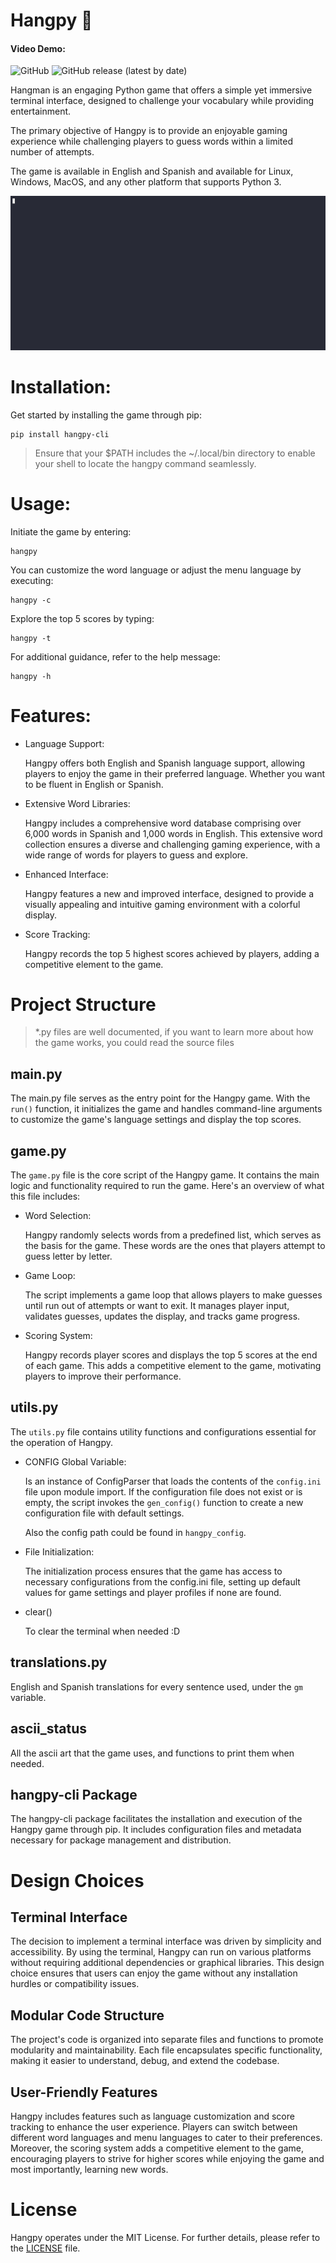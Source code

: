 # Hangpy 🐍

#### Video Demo:  <URL HERE>

![GitHub](https://img.shields.io/github/license/renzofbn/hangpy) ![GitHub release (latest by date)](https://img.shields.io/github/v/release/renzofbn/hangpy)

Hangman is an engaging Python game that offers a simple yet immersive terminal interface, designed to challenge your vocabulary while providing entertainment.

The primary objective of Hangpy is to provide an enjoyable gaming experience while challenging players to guess words within a limited number of attempts.

The game is available in English and Spanish and available for Linux, Windows, MacOS, and any other platform that supports Python 3. 


![Preview Gif](https://raw.githubusercontent.com/Renzofbn/hang-py/main/preview.gif)

# Installation:

Get started by installing the game through pip:

```
pip install hangpy-cli
```

> Ensure that your $PATH includes the ~/.local/bin directory to enable your shell to locate the hangpy command seamlessly.


# Usage:

Initiate the game by entering:
```
hangpy
```

You can customize the word language or adjust the menu language by executing:
```
hangpy -c
```

Explore the top 5 scores by typing:
```
hangpy -t
```

For additional guidance, refer to the help message:
```
hangpy -h
```

# Features:
- Language Support:

    Hangpy offers both English and Spanish language support, allowing players to enjoy the game in their preferred language. Whether you want to be fluent in English or Spanish.

- Extensive Word Libraries:

    Hangpy includes a comprehensive word database comprising over 6,000 words in Spanish and 1,000 words in English. This extensive word collection ensures a diverse and challenging gaming experience, with a wide range of words for players to guess and explore.

- Enhanced Interface: 

    Hangpy features a new and improved interface, designed to provide a visually appealing and intuitive gaming environment with a colorful display.

- Score Tracking:

    Hangpy records the top 5 highest scores achieved by players, adding a competitive element to the game.

# Project Structure
> *.py files are well documented, if you want to learn more about how the game works, you could read the source files
## main.py
The main.py file serves as the entry point for the Hangpy game. With the `run()` function, it initializes the game and handles command-line arguments to customize the game's language settings and display the top scores.

## game.py
The `game.py` file is the core script of the Hangpy game. It contains the main logic and functionality required to run the game. Here's an overview of what this file includes:

- Word Selection:
    
    Hangpy randomly selects words from a predefined list, which serves as the basis for the game. These words are the ones that players attempt to guess letter by letter.

- Game Loop:
    
    The script implements a game loop that allows players to make guesses until run out of attempts or want to exit. It manages player input, validates guesses, updates the display, and tracks game progress.

- Scoring System:
    
    Hangpy records player scores and displays the top 5 scores at the end of each game. This adds a competitive element to the game, motivating players to improve their performance.

## utils.py
The `utils.py` file contains utility functions and configurations essential for the operation of Hangpy.

- CONFIG Global Variable:

    Is an instance of ConfigParser that loads the contents of the `config.ini` file upon module import. If the configuration file does not exist or is empty, the script invokes the `gen_config()` function to create a new configuration file with default settings.

    Also the config path could be found in `hangpy_config`. 

- File Initialization:

    The initialization process ensures that the game has access to necessary configurations from the config.ini file, setting up default values for game settings and player profiles if none are found.

- clear()
    
    To clear the terminal when needed :D

## translations.py
English and Spanish translations for every sentence used, under the `gm` variable.

## ascii_status
All the ascii art that the game uses, and functions to print them when needed.

## hangpy-cli Package
The hangpy-cli package facilitates the installation and execution of the Hangpy game through pip. It includes configuration files and metadata necessary for package management and distribution.


# Design Choices
## Terminal Interface
The decision to implement a terminal interface was driven by simplicity and accessibility. By using the terminal, Hangpy can run on various platforms without requiring additional dependencies or graphical libraries. This design choice ensures that users can enjoy the game without any installation hurdles or compatibility issues.

## Modular Code Structure
The project's code is organized into separate files and functions to promote modularity and maintainability. Each file encapsulates specific functionality, making it easier to understand, debug, and extend the codebase.

## User-Friendly Features
Hangpy includes features such as language customization and score tracking to enhance the user experience. Players can switch between different word languages and menu languages to cater to their preferences. Moreover, the scoring system adds a competitive element to the game, encouraging players to strive for higher scores while enjoying the game and most importantly, learning new words.



# License

Hangpy operates under the MIT License. For further details, please refer to the [LICENSE](https://github.com/renzofbn/hangpy/blob/main/LICENSE) file.
